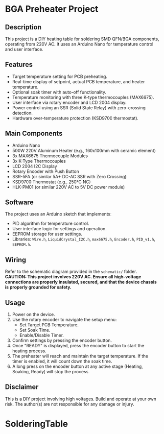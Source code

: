 # BGA Preheater Project

## Description
This project is a DIY heating table for soldering SMD QFN/BGA components, operating from 220V AC. It uses an Arduino Nano for temperature control and user interface.

<!-- Optional: Add a photo here -->
<!-- ![Preheater Photo](images/preheater_photo1.jpg) -->

## Features
- Target temperature setting for PCB preheating.
- Real-time display of setpoint, actual PCB temperature, and heater temperature.
- Optional soak timer with auto-off functionality.
- Temperature monitoring with three K-type thermocouples (MAX6675).
- User interface via rotary encoder and LCD 2004 display.
- Power control using an SSR (Solid State Relay) with zero-crossing detection.
- Hardware over-temperature protection (KSD9700 thermostat).

## Main Components
* Arduino Nano
* 500W 220V Aluminum Heater (e.g., 160x100mm with ceramic element)
* 3x MAX6675 Thermocouple Modules
* 3x K-Type Thermocouples
* LCD 2004 I2C Display
* Rotary Encoder with Push Button
* SSR-5FA (or similar 5A+ DC-AC SSR with Zero Crossing)
* KSD9700 Thermostat (e.g., 250°C NC)
* HLK-PM01 (or similar 220V AC to 5V DC power module)

## Software
The project uses an Arduino sketch that implements:
* PID algorithm for temperature control.
* User interface logic for settings and operation.
* EEPROM storage for user settings.
* Libraries: `Wire.h`, `LiquidCrystal_I2C.h`, `max6675.h`, `Encoder.h`, `PID_v1.h`, `EEPROM.h`.

## Wiring
Refer to the schematic diagram provided in the `schematic/` folder.
**CAUTION: This project involves 220V AC. Ensure all high-voltage connections are properly insulated, secured, and that the device chassis is properly grounded for safety.**

## Usage
1.  Power on the device.
2.  Use the rotary encoder to navigate the setup menu:
    *   Set Target PCB Temperature.
    *   Set Soak Time.
    *   Enable/Disable Timer.
3.  Confirm settings by pressing the encoder button.
4.  Once "READY" is displayed, press the encoder button to start the heating process.
5.  The preheater will reach and maintain the target temperature. If the timer is enabled, it will count down the soak time.
6.  A long press on the encoder button at any active stage (Heating, Soaking, Ready) will stop the process.

## Disclaimer
This is a DIY project involving high voltages. Build and operate at your own risk. The author(s) are not responsible for any damage or injury.
# SolderingTable
